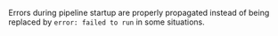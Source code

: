Errors during pipeline startup are properly propagated instead of being replaced
by `error: failed to run` in some situations.
